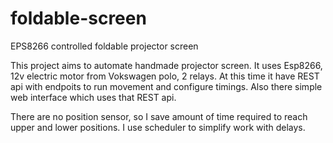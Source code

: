 # foldable-screen
EPS8266 controlled foldable projector screen 

This project aims to automate handmade projector screen.
It uses Esp8266, 12v electric motor from Vokswagen polo, 2 relays.
At this time it have REST api with endpoits to run movement and configure timings. Also there simple web interface which uses that REST api.  

There are no position sensor, so I save amount of time required to reach upper and lower positions. I use scheduler to simplify work with delays.
